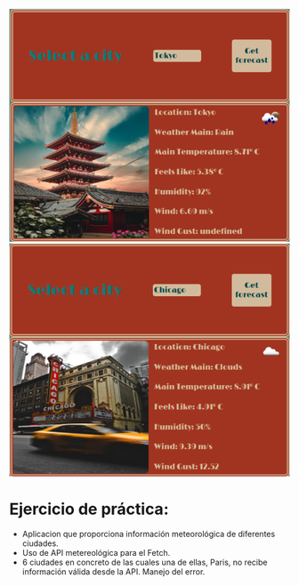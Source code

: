 ![](img/previewTokio.png)
![](img/previewChicago.png)

# Ejercicio de práctica:

- Aplicacion  que proporciona información meteorológica de diferentes ciudades.
- Uso de API metereológica para el Fetch.
- 6 ciudades en concreto de las cuales una de ellas, Paris, no recibe información válida desde la API. Manejo del error.
  
